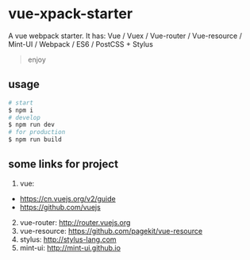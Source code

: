 # vue-xpack-starter
A vue webpack starter.
It has: Vue / Vuex / Vue-router / Vue-resource / Mint-UI / Webpack / ES6 / PostCSS + Stylus
> enjoy

## usage

```bash
# start
$ npm i
# develop
$ npm run dev
# for production
$ npm run build
```

## some links for project
1. vue:
  * https://cn.vuejs.org/v2/guide
  * https://github.com/vuejs
2. vue-router: http://router.vuejs.org
3. vue-resource: https://github.com/pagekit/vue-resource
4. stylus: http://stylus-lang.com
5. mint-ui: http://mint-ui.github.io



